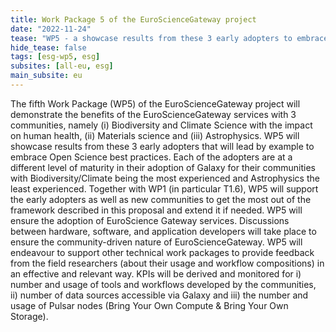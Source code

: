 ```yaml
---
title: Work Package 5 of the EuroScienceGateway project
date: "2022-11-24"
tease: "WP5 - a showcase results from these 3 early adopters to embrace Open Science best practices."
hide_tease: false
tags: [esg-wp5, esg]
subsites: [all-eu, esg]
main_subsite: eu
---
```


The fifth Work Package (WP5) of the EuroScienceGateway project will demonstrate the benefits of the EuroScienceGateway services with 3 communities,
namely (i) Biodiversity and Climate Science with the impact on human health, (ii) Materials science and (iii)
Astrophysics. WP5 will showcase results from these 3 early adopters that will lead by example to embrace
Open Science best practices. Each of the adopters are at a different level of maturity in their adoption of
Galaxy for their communities with Biodiversity/Climate being the most experienced and Astrophysics the
least experienced. Together with WP1 (in particular T1.6), WP5 will support the early adopters as well as
new communities to get the most out of the framework described in this proposal and extend it if needed.
WP5 will ensure the adoption of EuroScience Gateway services.
Discussions between hardware, software, and application developers will take place to ensure the
community-driven nature of EuroScienceGateway. WP5 will endeavour to support other technical work
packages to provide feedback from the field researchers (about their usage and workflow compositions) in an
effective and relevant way.
KPIs will be derived and monitored for i) number and usage of tools and workflows developed by the
communities, ii) number of data sources accessible via Galaxy and iii) the number and usage of Pulsar nodes
(Bring Your Own Compute & Bring Your Own Storage).
